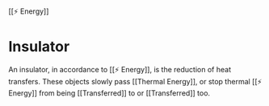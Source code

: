 [[⚡ Energy]]
# Insulator
An insulator, in accordance to [[⚡ Energy]], is the reduction of heat transfers. These objects slowly pass [[Thermal Energy]], or stop thermal [[⚡ Energy]] from being [[Transferred]] to or [[Transferred]] too.